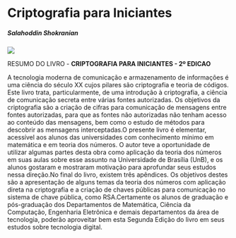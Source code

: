 # Criptografia para Iniciantes
##### Salahoddin Shokranian 

![](http://d3vdsoeghm4gc3.cloudfront.net/Custom/Content/Products/16/56/165607_criptografia-para-iniciantes-595068_T2.jpg)

RESUMO DO LIVRO - <b>CRIPTOGRAFIA PARA INICIANTES - 2º EDICAO</b>

A tecnologia moderna de comunicação e armazenamento de informações é uma ciência do século XX cujos pilares são criptografia e teoria de códigos. Este livro trata, particularmente, de uma introdução à criptografia, a ciência de comunicação secreta entre várias fontes autorizadas. Os objetivos da criptografia são a criação de cifras para comunicação de mensagens entre fontes autorizadas, para que as fontes não autorizadas não tenham acesso ao conteúdo das mensagens, bem como o estudo de métodos para descobrir as mensagens interceptadas.O presente livro é elementar, acessível aos alunos das universidades com conhecimento mínimo em matemática e em teoria dos números. O autor teve a oportunidade de utilizar algumas partes desta obra como aplicação da teoria dos números em suas aulas sobre esse assunto na Universidade de Brasília (UnB), e os alunos gostaram e mostraram motivação para aprofundar seus estudos nessa direção.No final do livro, existem três apêndices. Os objetivos destes são a apresentação de alguns temas da teoria dos números com aplicação direta na criptografia e a criação de chaves públicas para comunicação no sistema de chave pública, como RSA.Certamente os alunos de graduação e pós-graduação dos Departamentos de Matemática, Ciência da Computação, Engenharia Eletrônica e demais departamentos da área de tecnologia, poderão aproveitar bem esta Segunda Edição do livro em seus estudos sobre tecnologia digital.

